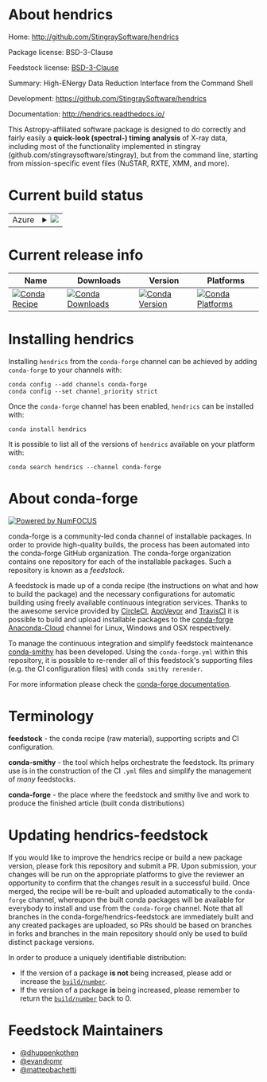 About hendrics
==============

Home: http://github.com/StingraySoftware/hendrics

Package license: BSD-3-Clause

Feedstock license: [BSD-3-Clause](https://github.com/conda-forge/hendrics-feedstock/blob/master/LICENSE.txt)

Summary: High-ENergy Data Reduction Interface from the Command Shell

Development: https://github.com/StingraySoftware/hendrics

Documentation: http://hendrics.readthedocs.io/

This Astropy-affiliated software package is designed
to do correctly and fairly easily a **quick-look (spectral-) timing
analysis** of X-ray data, including most of the functionality implemented
in stingray (github.com/stingraysoftware/stingray), but from the command line,
starting from mission-specific event files (NuSTAR, RXTE, XMM, and more).


Current build status
====================


<table>
    
  <tr>
    <td>Azure</td>
    <td>
      <details>
        <summary>
          <a href="https://dev.azure.com/conda-forge/feedstock-builds/_build/latest?definitionId=3011&branchName=master">
            <img src="https://dev.azure.com/conda-forge/feedstock-builds/_apis/build/status/hendrics-feedstock?branchName=master">
          </a>
        </summary>
        <table>
          <thead><tr><th>Variant</th><th>Status</th></tr></thead>
          <tbody><tr>
              <td>linux_64_python3.6.____cpython</td>
              <td>
                <a href="https://dev.azure.com/conda-forge/feedstock-builds/_build/latest?definitionId=3011&branchName=master">
                  <img src="https://dev.azure.com/conda-forge/feedstock-builds/_apis/build/status/hendrics-feedstock?branchName=master&jobName=linux&configuration=linux_64_python3.6.____cpython" alt="variant">
                </a>
              </td>
            </tr><tr>
              <td>linux_64_python3.7.____73_pypy</td>
              <td>
                <a href="https://dev.azure.com/conda-forge/feedstock-builds/_build/latest?definitionId=3011&branchName=master">
                  <img src="https://dev.azure.com/conda-forge/feedstock-builds/_apis/build/status/hendrics-feedstock?branchName=master&jobName=linux&configuration=linux_64_python3.7.____73_pypy" alt="variant">
                </a>
              </td>
            </tr><tr>
              <td>linux_64_python3.7.____cpython</td>
              <td>
                <a href="https://dev.azure.com/conda-forge/feedstock-builds/_build/latest?definitionId=3011&branchName=master">
                  <img src="https://dev.azure.com/conda-forge/feedstock-builds/_apis/build/status/hendrics-feedstock?branchName=master&jobName=linux&configuration=linux_64_python3.7.____cpython" alt="variant">
                </a>
              </td>
            </tr><tr>
              <td>linux_64_python3.8.____cpython</td>
              <td>
                <a href="https://dev.azure.com/conda-forge/feedstock-builds/_build/latest?definitionId=3011&branchName=master">
                  <img src="https://dev.azure.com/conda-forge/feedstock-builds/_apis/build/status/hendrics-feedstock?branchName=master&jobName=linux&configuration=linux_64_python3.8.____cpython" alt="variant">
                </a>
              </td>
            </tr><tr>
              <td>linux_64_python3.9.____cpython</td>
              <td>
                <a href="https://dev.azure.com/conda-forge/feedstock-builds/_build/latest?definitionId=3011&branchName=master">
                  <img src="https://dev.azure.com/conda-forge/feedstock-builds/_apis/build/status/hendrics-feedstock?branchName=master&jobName=linux&configuration=linux_64_python3.9.____cpython" alt="variant">
                </a>
              </td>
            </tr><tr>
              <td>osx_64_python3.6.____cpython</td>
              <td>
                <a href="https://dev.azure.com/conda-forge/feedstock-builds/_build/latest?definitionId=3011&branchName=master">
                  <img src="https://dev.azure.com/conda-forge/feedstock-builds/_apis/build/status/hendrics-feedstock?branchName=master&jobName=osx&configuration=osx_64_python3.6.____cpython" alt="variant">
                </a>
              </td>
            </tr><tr>
              <td>osx_64_python3.7.____73_pypy</td>
              <td>
                <a href="https://dev.azure.com/conda-forge/feedstock-builds/_build/latest?definitionId=3011&branchName=master">
                  <img src="https://dev.azure.com/conda-forge/feedstock-builds/_apis/build/status/hendrics-feedstock?branchName=master&jobName=osx&configuration=osx_64_python3.7.____73_pypy" alt="variant">
                </a>
              </td>
            </tr><tr>
              <td>osx_64_python3.7.____cpython</td>
              <td>
                <a href="https://dev.azure.com/conda-forge/feedstock-builds/_build/latest?definitionId=3011&branchName=master">
                  <img src="https://dev.azure.com/conda-forge/feedstock-builds/_apis/build/status/hendrics-feedstock?branchName=master&jobName=osx&configuration=osx_64_python3.7.____cpython" alt="variant">
                </a>
              </td>
            </tr><tr>
              <td>osx_64_python3.8.____cpython</td>
              <td>
                <a href="https://dev.azure.com/conda-forge/feedstock-builds/_build/latest?definitionId=3011&branchName=master">
                  <img src="https://dev.azure.com/conda-forge/feedstock-builds/_apis/build/status/hendrics-feedstock?branchName=master&jobName=osx&configuration=osx_64_python3.8.____cpython" alt="variant">
                </a>
              </td>
            </tr><tr>
              <td>osx_64_python3.9.____cpython</td>
              <td>
                <a href="https://dev.azure.com/conda-forge/feedstock-builds/_build/latest?definitionId=3011&branchName=master">
                  <img src="https://dev.azure.com/conda-forge/feedstock-builds/_apis/build/status/hendrics-feedstock?branchName=master&jobName=osx&configuration=osx_64_python3.9.____cpython" alt="variant">
                </a>
              </td>
            </tr><tr>
              <td>win_64_numpy1.17python3.6.____cpython</td>
              <td>
                <a href="https://dev.azure.com/conda-forge/feedstock-builds/_build/latest?definitionId=3011&branchName=master">
                  <img src="https://dev.azure.com/conda-forge/feedstock-builds/_apis/build/status/hendrics-feedstock?branchName=master&jobName=win&configuration=win_64_numpy1.17python3.6.____cpython" alt="variant">
                </a>
              </td>
            </tr><tr>
              <td>win_64_numpy1.17python3.7.____cpython</td>
              <td>
                <a href="https://dev.azure.com/conda-forge/feedstock-builds/_build/latest?definitionId=3011&branchName=master">
                  <img src="https://dev.azure.com/conda-forge/feedstock-builds/_apis/build/status/hendrics-feedstock?branchName=master&jobName=win&configuration=win_64_numpy1.17python3.7.____cpython" alt="variant">
                </a>
              </td>
            </tr><tr>
              <td>win_64_numpy1.17python3.8.____cpython</td>
              <td>
                <a href="https://dev.azure.com/conda-forge/feedstock-builds/_build/latest?definitionId=3011&branchName=master">
                  <img src="https://dev.azure.com/conda-forge/feedstock-builds/_apis/build/status/hendrics-feedstock?branchName=master&jobName=win&configuration=win_64_numpy1.17python3.8.____cpython" alt="variant">
                </a>
              </td>
            </tr><tr>
              <td>win_64_numpy1.19python3.9.____cpython</td>
              <td>
                <a href="https://dev.azure.com/conda-forge/feedstock-builds/_build/latest?definitionId=3011&branchName=master">
                  <img src="https://dev.azure.com/conda-forge/feedstock-builds/_apis/build/status/hendrics-feedstock?branchName=master&jobName=win&configuration=win_64_numpy1.19python3.9.____cpython" alt="variant">
                </a>
              </td>
            </tr>
          </tbody>
        </table>
      </details>
    </td>
  </tr>
</table>

Current release info
====================

| Name | Downloads | Version | Platforms |
| --- | --- | --- | --- |
| [![Conda Recipe](https://img.shields.io/badge/recipe-hendrics-green.svg)](https://anaconda.org/conda-forge/hendrics) | [![Conda Downloads](https://img.shields.io/conda/dn/conda-forge/hendrics.svg)](https://anaconda.org/conda-forge/hendrics) | [![Conda Version](https://img.shields.io/conda/vn/conda-forge/hendrics.svg)](https://anaconda.org/conda-forge/hendrics) | [![Conda Platforms](https://img.shields.io/conda/pn/conda-forge/hendrics.svg)](https://anaconda.org/conda-forge/hendrics) |

Installing hendrics
===================

Installing `hendrics` from the `conda-forge` channel can be achieved by adding `conda-forge` to your channels with:

```
conda config --add channels conda-forge
conda config --set channel_priority strict
```

Once the `conda-forge` channel has been enabled, `hendrics` can be installed with:

```
conda install hendrics
```

It is possible to list all of the versions of `hendrics` available on your platform with:

```
conda search hendrics --channel conda-forge
```


About conda-forge
=================

[![Powered by NumFOCUS](https://img.shields.io/badge/powered%20by-NumFOCUS-orange.svg?style=flat&colorA=E1523D&colorB=007D8A)](http://numfocus.org)

conda-forge is a community-led conda channel of installable packages.
In order to provide high-quality builds, the process has been automated into the
conda-forge GitHub organization. The conda-forge organization contains one repository
for each of the installable packages. Such a repository is known as a *feedstock*.

A feedstock is made up of a conda recipe (the instructions on what and how to build
the package) and the necessary configurations for automatic building using freely
available continuous integration services. Thanks to the awesome service provided by
[CircleCI](https://circleci.com/), [AppVeyor](https://www.appveyor.com/)
and [TravisCI](https://travis-ci.com/) it is possible to build and upload installable
packages to the [conda-forge](https://anaconda.org/conda-forge)
[Anaconda-Cloud](https://anaconda.org/) channel for Linux, Windows and OSX respectively.

To manage the continuous integration and simplify feedstock maintenance
[conda-smithy](https://github.com/conda-forge/conda-smithy) has been developed.
Using the ``conda-forge.yml`` within this repository, it is possible to re-render all of
this feedstock's supporting files (e.g. the CI configuration files) with ``conda smithy rerender``.

For more information please check the [conda-forge documentation](https://conda-forge.org/docs/).

Terminology
===========

**feedstock** - the conda recipe (raw material), supporting scripts and CI configuration.

**conda-smithy** - the tool which helps orchestrate the feedstock.
                   Its primary use is in the construction of the CI ``.yml`` files
                   and simplify the management of *many* feedstocks.

**conda-forge** - the place where the feedstock and smithy live and work to
                  produce the finished article (built conda distributions)


Updating hendrics-feedstock
===========================

If you would like to improve the hendrics recipe or build a new
package version, please fork this repository and submit a PR. Upon submission,
your changes will be run on the appropriate platforms to give the reviewer an
opportunity to confirm that the changes result in a successful build. Once
merged, the recipe will be re-built and uploaded automatically to the
`conda-forge` channel, whereupon the built conda packages will be available for
everybody to install and use from the `conda-forge` channel.
Note that all branches in the conda-forge/hendrics-feedstock are
immediately built and any created packages are uploaded, so PRs should be based
on branches in forks and branches in the main repository should only be used to
build distinct package versions.

In order to produce a uniquely identifiable distribution:
 * If the version of a package **is not** being increased, please add or increase
   the [``build/number``](https://docs.conda.io/projects/conda-build/en/latest/resources/define-metadata.html#build-number-and-string).
 * If the version of a package **is** being increased, please remember to return
   the [``build/number``](https://docs.conda.io/projects/conda-build/en/latest/resources/define-metadata.html#build-number-and-string)
   back to 0.

Feedstock Maintainers
=====================

* [@dhuppenkothen](https://github.com/dhuppenkothen/)
* [@evandromr](https://github.com/evandromr/)
* [@matteobachetti](https://github.com/matteobachetti/)

